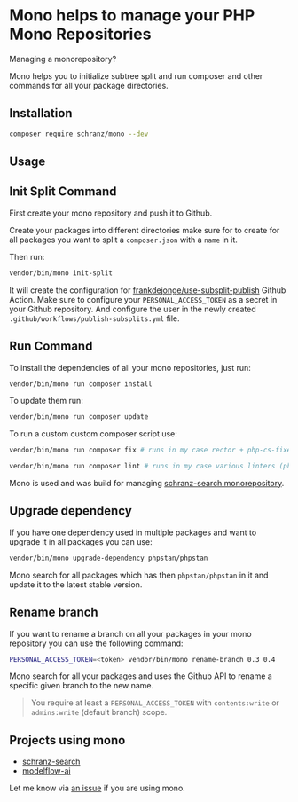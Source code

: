 # Mono helps to manage your PHP Mono Repositories

Managing a monorepository?

Mono helps you to initialize subtree split and run composer and other commands for all your package directories.

## Installation

```bash
composer require schranz/mono --dev
```

## Usage

## Init Split Command

First create your mono repository and push it to Github.

Create your packages into different directories make sure
for to create for all packages you want to split a `composer.json` with a `name` in it.

Then run:

```bash
vendor/bin/mono init-split
```

It will create the configuration for [frankdejonge/use-subsplit-publish](https://github.com/frankdejonge/use-subsplit-publish)
Github Action. Make sure to configure your `PERSONAL_ACCESS_TOKEN` as a secret in your Github repository.
And configure the user in the newly created `.github/workflows/publish-subsplits.yml` file.

## Run Command

To install the dependencies of all your mono repositories, just run:

```bash
vendor/bin/mono run composer install
```

To update them run:

```bash
vendor/bin/mono run composer update
```

To run a custom custom composer script use:

```bash
vendor/bin/mono run composer fix # runs in my case rector + php-cs-fixer

vendor/bin/mono run composer lint # runs in my case various linters (phpstan, php-cs, ...)
```

Mono is used and was build for managing [schranz-search monorepository](https://github.com/php-cmsig/search).

## Upgrade dependency

If you have one dependency used in multiple packages and want to upgrade it in all packages you can use:

```bash
vendor/bin/mono upgrade-dependency phpstan/phpstan
```

Mono search for all packages which has then `phpstan/phpstan` in it and update it to the latest stable version.

## Rename branch

If you want to rename a branch on all your packages in your mono repository you can use the following command:

```bash
PERSONAL_ACCESS_TOKEN=<token> vendor/bin/mono rename-branch 0.3 0.4
```

Mono search for all your packages and uses the Github API to rename a specific given branch to the new name.

> You require at least a `PERSONAL_ACCESS_TOKEN` with `contents:write` or `admins:write` (default branch) scope.  

## Projects using mono

 - [schranz-search](https://github.com/php-cmsig/search)
 - [modelflow-ai](https://github.com/modelflow-ai/.github)

Let me know via [an issue](https://github.com/alexander-schranz/mono) if you are using mono.
